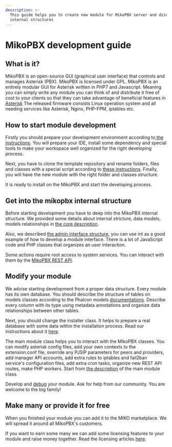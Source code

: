 ```yaml
---
description: >-
  This guide helps you to create new module for MikoPBX server and discover some
  internal structures
---
```


# MikoPBX development guide

## What is it?

MikoPBX is an open-source GUI \(graphical user interface\) that controls and manages Asterisk \(PBX\). MikoPBX is licensed under GPL. MikoPBX is an entirely modular GUI for Asterisk written in PHP7 and Javascript. Meaning you can simply write any module you can think of and distribute it free of cost to your clients so that they can take advantage of beneficial features in [Asterisk](http://www.asterisk.org/) The released firmware consists Linux operation system and all needing services like Asterisk, Nginx, PHP-FPM, iptables etc.

## How to start module development

Firstly you should prepare your development environment according to[ the ](prepare-ide-tools.md)[instructions](module-developement/template-module-structure.md). You will prepare your IDE, install some dependency and special tools to make your workspace well organized for the right developing process.

Next, you have to clone the template repository and rename folders, files and classes with a special script according to [these instructions](module-developement/template-module-structure.md). Finally, you will have the new module with the right folder and classes structure. 

It is ready to install on the MikoPBX and start the developing process.

## Get into the mikopbx internal structure

Before starting development you have to deep into the MikoPBX internal structure.  We provided some details about internal stricture, data models, models relationships in [the core description](core.md). 

Also, we described [the admin interface structure](admin-interface.md), you can use int as a good example of how to develop a module interface. There is a lot of JavaScript code and PHP classes that organizes an user interaction. 

Some actions require root access to system services. You can interact with them by the [MikoPBX REST API](rest-api.md).

## Modify your module

We advise starting development from a proper data structure. Every module has its own database. You should describe the structure of tables on models classes according to the Phalcon models [documentations](https://docs.phalcon.io/4.0/en/db-models). Describe every column with its type using metadata annotations and organize data relationships between other tables.

Next, you should change the installer class. It helps to prepare a real database with some data within the installation process. Read our instructions about it [here](module-developement/module-installer.md). 

The main module class helps you to interact with the MikoPBX classes. You can modify asterisk config files, add your own contexts to the extension.conf file, override any  PJSIP parameters for peers and providers, add manager API accounts, add extra rules to iptables and fail2ban service's configuration files, add extra cron tasks, organize new REST API routes, make PHP workers. Start from [the description](module-developement/module-class.md) of the main module class.

Develop and [debug](module-developement/debuging.md) your module. Ask for help from our community. You are welcome to the big family!

## Make many or provide it for free

When you finished your module you can add it to the MIKO marketplace. We will spread it around all MikoPBX's customers. 

If you want to earn some many we can add some licensing features to your module and raise money together. Read the licensing articles [here](marketplace/licensing.md).

